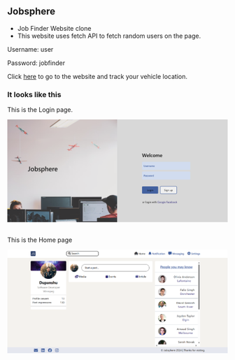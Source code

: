 ## Jobsphere
- Job Finder Website clone
- This website uses fetch API to fetch random users on the page.

Username: user

Password: jobfinder

Click [here](https://dupanshu.github.io/job-sphere/) to go to the website and 
track your vehicle location.

### It looks like this
This is the Login page.

![Login](./assets/img/login.png)
##
This is the Home page

![Home](./assets/img/home.png)

